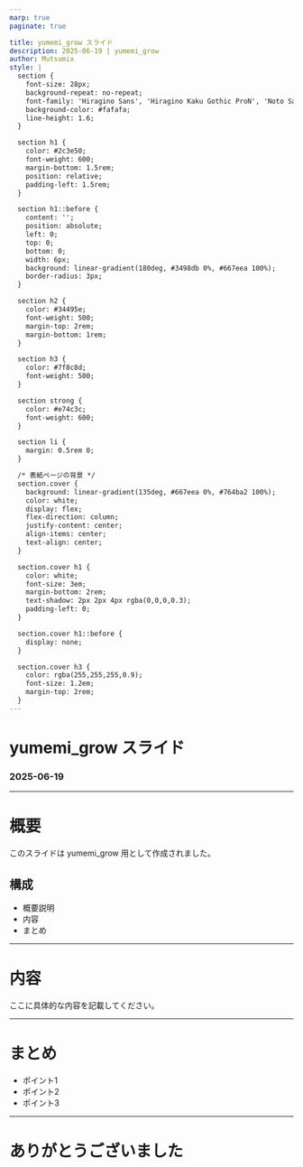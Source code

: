 ```yaml
---
marp: true
paginate: true

title: yumemi_grow スライド
description: 2025-06-19 | yumemi_grow
author: Mutsumix
style: |
  section {
    font-size: 28px;
    background-repeat: no-repeat;
    font-family: 'Hiragino Sans', 'Hiragino Kaku Gothic ProN', 'Noto Sans JP', -apple-system, BlinkMacSystemFont, sans-serif;
    background-color: #fafafa;
    line-height: 1.6;
  }

  section h1 {
    color: #2c3e50;
    font-weight: 600;
    margin-bottom: 1.5rem;
    position: relative;
    padding-left: 1.5rem;
  }

  section h1::before {
    content: '';
    position: absolute;
    left: 0;
    top: 0;
    bottom: 0;
    width: 6px;
    background: linear-gradient(180deg, #3498db 0%, #667eea 100%);
    border-radius: 3px;
  }

  section h2 {
    color: #34495e;
    font-weight: 500;
    margin-top: 2rem;
    margin-bottom: 1rem;
  }

  section h3 {
    color: #7f8c8d;
    font-weight: 500;
  }

  section strong {
    color: #e74c3c;
    font-weight: 600;
  }

  section li {
    margin: 0.5rem 0;
  }

  /* 表紙ページの背景 */
  section.cover {
    background: linear-gradient(135deg, #667eea 0%, #764ba2 100%);
    color: white;
    display: flex;
    flex-direction: column;
    justify-content: center;
    align-items: center;
    text-align: center;
  }

  section.cover h1 {
    color: white;
    font-size: 3em;
    margin-bottom: 2rem;
    text-shadow: 2px 2px 4px rgba(0,0,0,0.3);
    padding-left: 0;
  }

  section.cover h1::before {
    display: none;
  }

  section.cover h3 {
    color: rgba(255,255,255,0.9);
    font-size: 1.2em;
    margin-top: 2rem;
  }
---
```


<!-- _class: cover -->

# yumemi_grow スライド

### 2025-06-19

---

# 概要

このスライドは yumemi_grow 用として作成されました。

## 構成

- 概要説明
- 内容
- まとめ

---

# 内容

ここに具体的な内容を記載してください。

---

# まとめ

- ポイント1
- ポイント2
- ポイント3

---

# ありがとうございました
